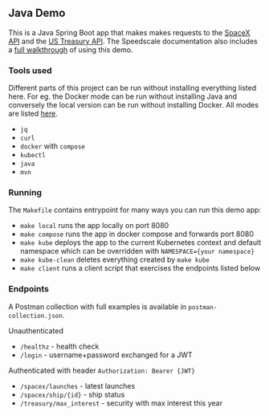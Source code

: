 ## Java Demo

This is a Java Spring Boot app that makes makes requests to the [SpaceX API](https://github.com/r-spacex/SpaceX-API/tree/master) and the [US Treasury API](https://fiscaldata.treasury.gov/api-documentation/). The Speedscale documentation also includes a [full walkthrough](https://docs.speedscale.com/end-to-end/) of using this demo.

### Tools used

Different parts of this project can be run without installing everything listed here. For eg. the Docker mode can be run without installing Java and conversely the local version can be run without installing Docker. All modes are listed [here](#Running).

- `jq`
- `curl`
- `docker` with `compose`
- `kubectl`
- `java`
- `mvn`

### Running

The `Makefile` contains entrypoint for many ways you can run this demo app:

- `make local` runs the app locally on port 8080
- `make compose` runs the app in docker compose and forwards port 8080
- `make kube` deploys the app to the current Kubernetes context and default namespace which can be overridden with `NAMESPACE={your namespace}`
- `make kube-clean` deletes everything created by `make kube`
- `make client` runs a client script that exercises the endpoints listed below

### Endpoints

A Postman collection with full examples is available in `postman-collection.json`.

Unauthenticated

- `/healthz` - health check
- `/login` - username+password exchanged for a JWT

Authenticated with header `Authorization: Bearer {JWT}`

- `/spacex/launches` - latest launches
- `/spacex/ship/{id}` - ship status
- `/treasury/max_interest` - security with max interest this year
